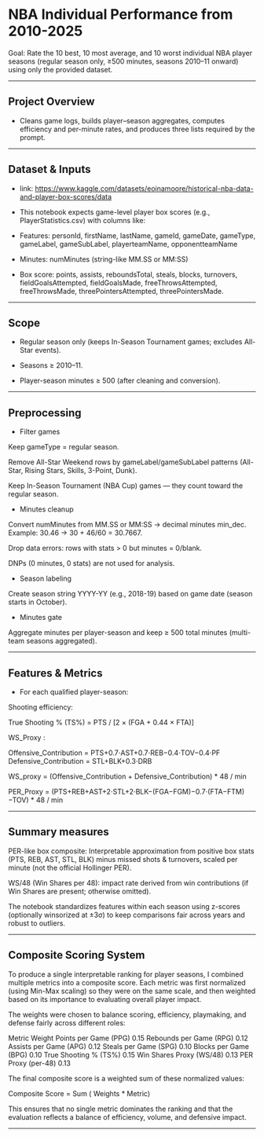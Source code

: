 # NBA Individual Performance from 2010-2025

Goal: Rate the 10 best, 10 most average, and 10 worst individual NBA player seasons (regular season only, ≥500 minutes, seasons 2010–11 onward) using only the provided dataset.

---

## Project Overview

- Cleans game logs, builds player–season aggregates, computes efficiency and per-minute rates, and produces three lists required by the prompt.

---

## Dataset & Inputs

- link: https://www.kaggle.com/datasets/eoinamoore/historical-nba-data-and-player-box-scores/data
- This notebook expects game-level player box scores (e.g., PlayerStatistics.csv) with columns like:

- Features: personId, firstName, lastName, gameId, gameDate, gameType, gameLabel, gameSubLabel, playerteamName, opponentteamName
- Minutes: numMinutes (string-like MM.SS or MM:SS)
- Box score: points, assists, reboundsTotal, steals, blocks, turnovers, fieldGoalsAttempted, fieldGoalsMade, freeThrowsAttempted, freeThrowsMade, threePointersAttempted, threePointersMade.

---

## Scope 

- Regular season only (keeps In-Season Tournament games; excludes All-Star events).

- Seasons ≥ 2010–11.

- Player-season minutes ≥ 500 (after cleaning and conversion).

---
## Preprocessing

- Filter games

Keep gameType = regular season.

Remove All-Star Weekend rows by gameLabel/gameSubLabel patterns (All-Star, Rising Stars, Skills, 3-Point, Dunk).

Keep In-Season Tournament (NBA Cup) games — they count toward the regular season.

- Minutes cleanup

Convert numMinutes from MM.SS or MM:SS → decimal minutes min_dec.
Example: 30.46 → 30 + 46/60 = 30.7667.

Drop data errors: rows with stats > 0 but minutes = 0/blank.

DNPs (0 minutes, 0 stats) are not used for analysis.

- Season labeling

Create season string YYYY-YY (e.g., 2018-19) based on game date (season starts in October).

- Minutes gate

Aggregate minutes per player-season and keep ≥ 500 total minutes (multi-team seasons aggregated).

---

## Features & Metrics

- For each qualified player-season:

Shooting efficiency:

True Shooting % (TS%) = PTS / [2 × (FGA + 0.44 × FTA)]

WS_Proxy :

Offensive_Contribution = PTS+0.7⋅AST+0.7⋅REB−0.4⋅TOV−0.4⋅PF
Defensive_Contribution = STL+BLK+0.3⋅DRB

WS_proxy = (Offensive_Contribution + Defensive_Contribution) * 48 / min

PER_Proxy = ​(PTS+REB+AST+2⋅STL+2⋅BLK−(FGA−FGM)−0.7⋅(FTA−FTM)−TOV) * 48 / min

---

## Summary measures

PER-like box composite: Interpretable approximation from positive box stats (PTS, REB, AST, STL, BLK) minus missed shots & turnovers, scaled per minute (not the official Hollinger PER).

WS/48 (Win Shares per 48): impact rate derived from win contributions (if Win Shares are present; otherwise omitted).

The notebook standardizes features within each season using z-scores (optionally winsorized at ±3σ) to keep comparisons fair across years and robust to outliers.

---

## Composite Scoring System

To produce a single interpretable ranking for player seasons, I combined multiple metrics into a composite score. Each metric was first normalized (using Min-Max scaling) so they were on the same scale, and then weighted based on its importance to evaluating overall player impact.

The weights were chosen to balance scoring, efficiency, playmaking, and defense fairly across different roles:

Metric	Weight
Points per Game (PPG)	0.15
Rebounds per Game (RPG)	0.12
Assists per Game (APG)	0.12
Steals per Game (SPG)	0.10
Blocks per Game (BPG)	0.10
True Shooting % (TS%)	0.15
Win Shares Proxy (WS/48)	0.13
PER Proxy (per-48)	0.13

The final composite score is a weighted sum of these normalized values:

Composite Score = Sum ( Weights * Metric)

This ensures that no single metric dominates the ranking and that the evaluation reflects a balance of efficiency, volume, and defensive impact.

---
